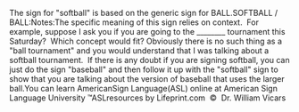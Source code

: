 The sign for "softball" is based on the generic sign 
			for BALL.SOFTBALL / BALL:Notes:The specific meaning of this sign relies on context.  For example, 
  suppose I ask you if you are going to the ________ tournament this Saturday?  
  Which concept would fit? Obviously there is no such thing as a "ball 
  tournament" and you would understand that I was talking about a softball 
  tournament.  If there is any doubt if you are signing softball, you can 
  just do the sign "baseball" and then follow it up with the "softball" sign to 
  show that you are talking about the version of baseball that uses the larger 
  ball.You can learn AmericanSign 
		Language(ASL) online at American Sign Language University ™ASLresources 
		by Lifeprint.com  ©  Dr. William Vicars